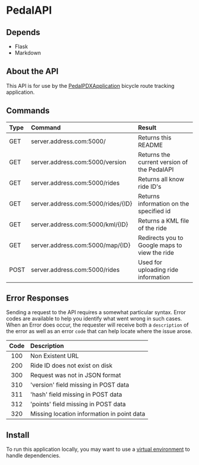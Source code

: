 PedalAPI
========

Depends
-------
* Flask
* Markdown

About the API
-------------
This API is for use by the [PedalPDXApplication](http://pedal.cs.pdx.edu) bicycle route tracking application.

Commands
--------

| Type  | Command                             | Result                                        |
| :---- | :---------------------------------- | :------------------------------------------   |
| GET   | server.address.com:5000/            | Returns this README                           |
| GET   | server.address.com:5000/version     | Returns the current version of the PedalAPI   |
| GET   | server.address.com:5000/rides       | Returns all know ride ID's                    |
| GET   | server.address.com:5000/rides/{ID}  | Returns information on the specified id       |
| GET   | server.address.com:5000/kml/{ID}    | Returns a KML file of the ride                |
| GET   | server.address.com:5000/map/{ID}    | Redirects you to Google maps to view the ride |
| POST  | server.address.com:5000/rides       | Used for uploading ride information           |


Error Responses
---------------
Sending a request to the API requires a somewhat particular syntax. Error codes are available
to help you identify what went wrong in such cases. When an Error does occur, the requester will
receive both a `description` of the error as well as an error `code` that can help locate where
the issue arose.

| Code  | Description                                |
| :---: | :-----------                               |
| 100   | Non Existent URL                           |
| 200   | Ride ID does not exist on disk             |
| 300   | Request was not in JSON format             |
| 310   | 'version' field missing in POST data       |
| 311   | 'hash' field missing in POST data          |
| 312   | 'points' field missing in POST data        |
| 320   | Missing location information in point data |


Install
-------
To run this application locally, you may want to use a 
[virtual environment](VirtualEnvironment/run_locally.md) to handle dependencies.
